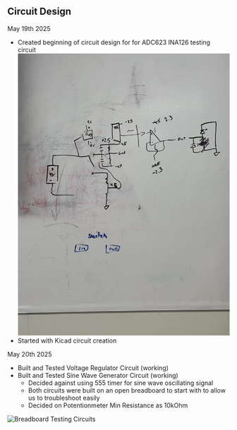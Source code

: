 ## Circuit Design 
May 19th 2025

* Created beginning of circuit design for for ADC623 INA126 testing circuit 
![Circuit Brainstorming](Documentation/brainstorming.jpeg)
* Started with Kicad circuit creation

May 20th 2025

* Built and Tested Voltage Regulator Circuit (working)
* Built and Tested Sine Wave Generator Circuit (working)
    * Decided against using 555 timer for sine wave oscillating signal 
    * Both circuits were built on an open breadboard to start with to allow us to troubleshoot easily 
    * Decided on Potentionmeter Min Resistance as 10kOhm 
 
![Breadboard Testing Circuits](Documentation/startercircuits.jpeg)



